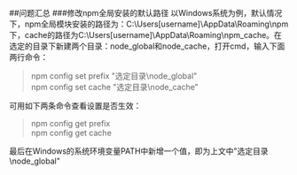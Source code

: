 ##问题汇总
###修改npm全局安装的默认路径
以Windows系统为例，默认情况下，npm全局模块安装的路径为：C:\Users\[username]\AppData\Roaming\npm下，cache的路径为C:\Users\[username]\AppData\Roaming\npm_cache。在选定的目录下新建两个目录：node_global和node_cache，打开cmd，输入下面两行命令：
> npm config set prefix "选定目录\node_global"  
> npm config set cache "选定目录\node_cache"

可用如下两条命令查看设置是否生效：
>npm config get prefix  
>npm config get cache

最后在Windows的系统环境变量PATH中新增一个值，即为上文中"选定目录\node_global"
